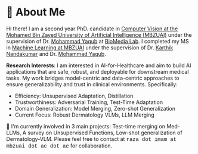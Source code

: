 # 🧐 About Me

Hi there! I am a second year PhD. candidate in [Computer Vision at the Mohamed Bin Zayed University of Artificial Intelligence (MBZUAI)](https://mbzuai.ac.ae/research/department/computer-vision-department/) under the supervision of Dr. [Mohammad Yaqub](https://scholar.google.co.uk/citations?user=9dfn5GkAAAAJ) at [BioMedia Lab](https://mbzuai-biomedia.com/biomedia/). I completed my MS in [Machine Learning at MBZUAI](https://mbzuai.ac.ae/research/department/machine-learning-department/) under the supervision of Dr. [Karthik Nandakumar](https://www.sprintai.org/nkarthik) and Dr. [Mohammad Yaqub](https://scholar.google.co.uk/citations?user=9dfn5GkAAAAJ).
<!-- I completed my bachelor's degree in [Computer Science at Aligarh Muslim University](https://www.amu.ac.in/department/computer-science) in July 2022, advised by Dr. [Faisal Anwer](https://scholar.google.com/citations?user=S-VW0mAAAAAJ&hl=en) and Dr. [Mohammad Nadeem](https://scholar.google.com/citations?user=yaEgXYMAAAAJ&hl=en). -->


<!-- Previously, I interned at Sony AI for half a year, focusing on AI security and model compression. Before that, I also interned at Tencent Youtu Lab for one year, exploring federated learning and adversarial attacks. -->

<!-- **Research Interests**: I am mainly interested in data-centric AI or data-driven machine learning, including data privacy, data security, data efficiency, and data-related applications. My research investigates how to elevate data-centric approaches to improving the performance of machine learning models. Previously, I focused on the following research topics:
- Data Efficiency: Data-Free Knowledge Distillation, Dataset Condensation
- Data Security: Adversarial Examples, Model Inversion
- Data Privacy: Membership Inference Attack
- Data-related Applications: Federated Learning, Imbalanced Learning, Continual Learning -->

**Research Interests**: I am interested in AI-for-Healthcare and aim to build AI applications that are safe, robust, and deployable for downstream medical tasks. My work bridges model-centric and data-centric approaches to ensure generalizability and trust in clinical environments. Specifically:
- Efficiency: Unsupervised Adaptation, Distillation
- Trustworthiness: Adversarial Training, Test-Time Adaptation
- Domain Generalization: Model Merging, Zero-shot Generalization
- Current Focus: Robust Dermatology VLMs, LLM Merging

🤔 I'm currently involved in 3 main projects: Test-time merging on Med-LLMs, A survey on Unsupervised Functions, Low-shot generalization of Dermatology-VLM. Please feel free to contact at <span style="font-family:'Courier New', monospace;">raza dot imam at mbzuai dot ac dot ae</span> for collaboration.

